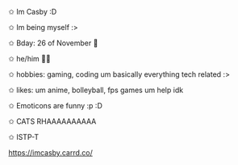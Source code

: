 ✩ Im Casby :D

✩ Im being myself :>

✩ Bday: 26 of November 🎉

✩ he/him 🧍‍♂️

✩ hobbies: gaming, coding um basically everything tech related :>

✩ likes:  um anime, bolleyball, fps games um help idk

✩ Emoticons are funny :p :D

✩ CATS RHAAAAAAAAAA

✩ ISTP-T 

https://imcasby.carrd.co/
